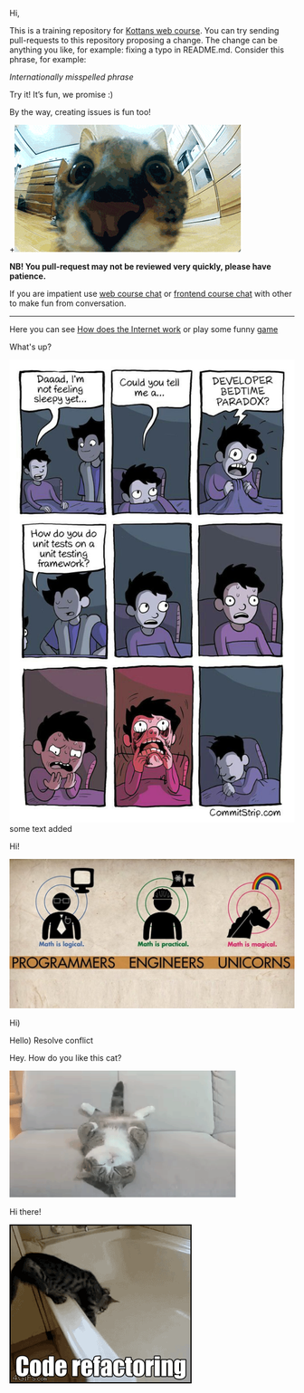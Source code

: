﻿Hi,

This is a training repository for [Kottans web course](https://github.com/Kottans/web). You can try sending pull-requests to this repository proposing a change.
The change can be anything you like, for example: fixing a typo in README.md. Consider this phrase, for example:

*Internationally misspelled phrase*

Try it! It’s fun, we promise :)

By the way, creating issues is fun too!

+![Screenshot](gif/jump.gif)

**NB! You pull-request may not be reviewed very quickly, please have patience.**

If you are impatient use
[web course chat](https://gitter.im/Kottans/web?utm_source=badge&utm_medium=badge&utm_campaign=pr-badge&utm_content=badge)
or [frontend course chat](https://gitter.im/Kottans/frontend)
with other to make fun from conversation.

----------

Here you can see [How does the Internet work](https://www.youtube.com/watch?v=qEdv_pem-JM) or play some funny [game](http://spielzeugz.de/html5/liquid-particles/)


What's up?


![Screenshot](gif/DeveloperBedtimeParadox.jpg) some text added

Hi!

![Screenshot](gif/mathis.jpg)

Hi)


Hello)
Resolve conflict

Hey. How do you like this cat?

![Screenshot](gif/tail.gif)

Hi there!

![Refactoring cat](gif/refactoring.gif)